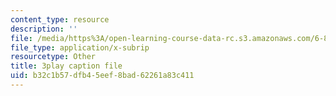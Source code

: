 ```yaml
---
content_type: resource
description: ''
file: /media/https%3A/open-learning-course-data-rc.s3.amazonaws.com/6-851-advanced-data-structures-spring-2012/b32c1b57dfb45eef8bad62261a83c411_pOKy3RZbSws.vtt
file_type: application/x-subrip
resourcetype: Other
title: 3play caption file
uid: b32c1b57-dfb4-5eef-8bad-62261a83c411
---
```

